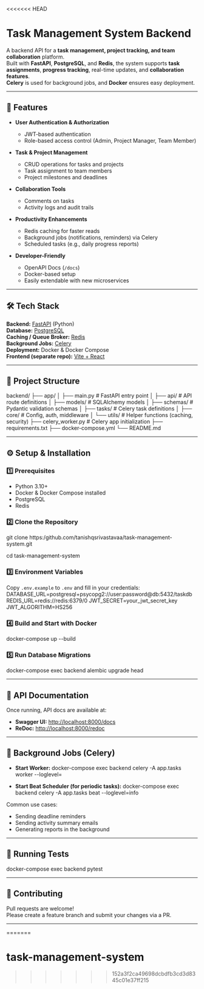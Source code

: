<<<<<<< HEAD
# Task Management System Backend

A backend API for a **task management, project tracking, and team collaboration** platform.  
Built with **FastAPI**, **PostgreSQL**, and **Redis**, the system supports **task assignments**, **progress tracking**, real-time updates, and **collaboration features**.  
**Celery** is used for background jobs, and **Docker** ensures easy deployment.

---

## 🚀 Features

- **User Authentication & Authorization**  
  - JWT-based authentication  
  - Role-based access control (Admin, Project Manager, Team Member)

- **Task & Project Management**  
  - CRUD operations for tasks and projects  
  - Task assignment to team members  
  - Project milestones and deadlines

- **Collaboration Tools**  
  - Comments on tasks  
  - Activity logs and audit trails

- **Productivity Enhancements**  
  - Redis caching for faster reads  
  - Background jobs (notifications, reminders) via Celery  
  - Scheduled tasks (e.g., daily progress reports)

- **Developer-Friendly**  
  - OpenAPI Docs (`/docs`)  
  - Docker-based setup  
  - Easily extendable with new microservices

---

## 🛠 Tech Stack

**Backend:** [FastAPI](https://fastapi.tiangolo.com/) (Python)  
**Database:** [PostgreSQL](https://www.postgresql.org/)  
**Caching / Queue Broker:** [Redis](https://redis.io/)  
**Background Jobs:** [Celery](https://docs.celeryproject.org/)  
**Deployment:** Docker & Docker Compose  
**Frontend (separate repo):** [Vite + React](https://vitejs.dev/)  

---

## 📂 Project Structure

backend/
├── app/
│ ├── main.py # FastAPI entry point
│ ├── api/ # API route definitions
│ ├── models/ # SQLAlchemy models
│ ├── schemas/ # Pydantic validation schemas
│ ├── tasks/ # Celery task definitions
│ ├── core/ # Config, auth, middleware
│ └── utils/ # Helper functions (caching, security)
├── celery_worker.py # Celery app initialization
├── requirements.txt
├── docker-compose.yml
└── README.md


---

## ⚙️ Setup & Installation

### 1️⃣ Prerequisites

- Python 3.10+
- Docker & Docker Compose installed
- PostgreSQL
- Redis

### 2️⃣ Clone the Repository

git clone https:/github.com/tanishqsrivastavaa/task-management-system.git

cd task-management-system


### 3️⃣ Environment Variables

Copy `.env.example` to `.env` and fill in your credentials:
DATABASE_URL=postgresql+psycopg2://user:password@db:5432/taskdb
REDIS_URL=redis://redis:6379/0
JWT_SECRET=your_jwt_secret_key
JWT_ALGORITHM=HS256


### 4️⃣ Build and Start with Docker
docker-compose up --build


### 5️⃣ Run Database Migrations
docker-compose exec backend alembic upgrade head

---

## 📜 API Documentation

Once running, API docs are available at:

- **Swagger UI:** [http://localhost:8000/docs](http://localhost:8000/docs)
- **ReDoc:** [http://localhost:8000/redoc](http://localhost:8000/redoc)

---

## 🧵 Background Jobs (Celery)

- **Start Worker:**
docker-compose exec backend celery -A app.tasks worker --loglevel=

- **Start Beat Scheduler (for periodic tasks):**
docker-compose exec backend celery -A app.tasks beat --loglevel=info


Common use cases:
- Sending deadline reminders
- Sending activity summary emails
- Generating reports in the background

---

## 🧪 Running Tests
docker-compose exec backend pytest

---

## 🤝 Contributing

Pull requests are welcome!  
Please create a feature branch and submit your changes via a PR.

---




=======
# task-management-system
>>>>>>> 152a3f2ca49698dcbdfb3cd3d8345c01e37ff215
